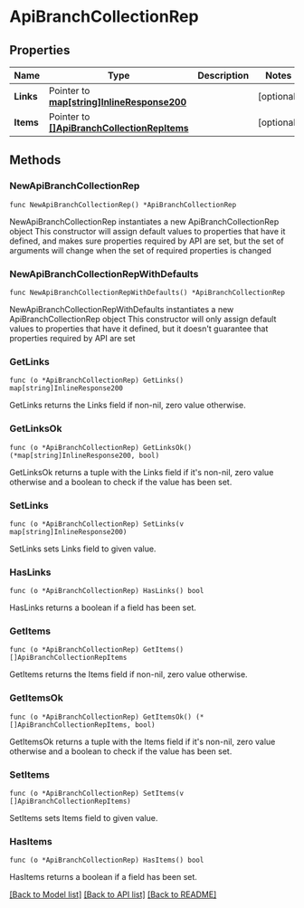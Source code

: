 # ApiBranchCollectionRep

## Properties

Name | Type | Description | Notes
------------ | ------------- | ------------- | -------------
**Links** | Pointer to [**map[string]InlineResponse200**](InlineResponse200.md) |  | [optional] 
**Items** | Pointer to [**[]ApiBranchCollectionRepItems**](ApiBranchCollectionRepItems.md) |  | [optional] 

## Methods

### NewApiBranchCollectionRep

`func NewApiBranchCollectionRep() *ApiBranchCollectionRep`

NewApiBranchCollectionRep instantiates a new ApiBranchCollectionRep object
This constructor will assign default values to properties that have it defined,
and makes sure properties required by API are set, but the set of arguments
will change when the set of required properties is changed

### NewApiBranchCollectionRepWithDefaults

`func NewApiBranchCollectionRepWithDefaults() *ApiBranchCollectionRep`

NewApiBranchCollectionRepWithDefaults instantiates a new ApiBranchCollectionRep object
This constructor will only assign default values to properties that have it defined,
but it doesn't guarantee that properties required by API are set

### GetLinks

`func (o *ApiBranchCollectionRep) GetLinks() map[string]InlineResponse200`

GetLinks returns the Links field if non-nil, zero value otherwise.

### GetLinksOk

`func (o *ApiBranchCollectionRep) GetLinksOk() (*map[string]InlineResponse200, bool)`

GetLinksOk returns a tuple with the Links field if it's non-nil, zero value otherwise
and a boolean to check if the value has been set.

### SetLinks

`func (o *ApiBranchCollectionRep) SetLinks(v map[string]InlineResponse200)`

SetLinks sets Links field to given value.

### HasLinks

`func (o *ApiBranchCollectionRep) HasLinks() bool`

HasLinks returns a boolean if a field has been set.

### GetItems

`func (o *ApiBranchCollectionRep) GetItems() []ApiBranchCollectionRepItems`

GetItems returns the Items field if non-nil, zero value otherwise.

### GetItemsOk

`func (o *ApiBranchCollectionRep) GetItemsOk() (*[]ApiBranchCollectionRepItems, bool)`

GetItemsOk returns a tuple with the Items field if it's non-nil, zero value otherwise
and a boolean to check if the value has been set.

### SetItems

`func (o *ApiBranchCollectionRep) SetItems(v []ApiBranchCollectionRepItems)`

SetItems sets Items field to given value.

### HasItems

`func (o *ApiBranchCollectionRep) HasItems() bool`

HasItems returns a boolean if a field has been set.


[[Back to Model list]](../README.md#documentation-for-models) [[Back to API list]](../README.md#documentation-for-api-endpoints) [[Back to README]](../README.md)


